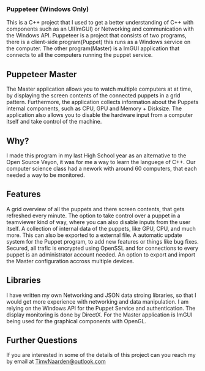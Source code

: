 ### Puppeteer (Windows Only) 

This is a C++ project that I used to get a better understanding of C++ with components such as an UI(ImGUI) or Networking and communication with the Windows API.
Puppeteer is a project that consists of two programs, there is a client-side program(Puppet) this runs as a Windows service on the computer. 
The other program(Master) is a ImGUI application that connects to all the computers running the puppet service. 

## Puppeteer Master
The Master application allows you to watch multiple computers at at time, by displaying the screen contents of the connected puppets in a grid pattern. 
Furthermore, the application collects information about the Puppets internal components, such as CPU, GPU and Memory + Disksize. 
The application also allows you to disable the hardware input from a computer itself and take control of the machine. 

## Why? 
I made this program in my last High School year as an alternative to the Open Source Veyon, it was for me a way to learn the languege of C++. 
Our computer science class had a nework with around 60 computers, that each needed a way to be monitored. 

## Features
A grid overview of all the puppets and there screen contents, that gets refreshed every minute.
The option to take control over a puppet in a teamviewer kind of way, where you can also disable inputs from the user itself. 
A collection of internal data of the puppets, like GPU, CPU, and much more. This can also be exported to a external file.
A automatic update system for the Puppet program, to add new features or things like bug fixes.
Secured, all trafic is encrypted using OpenSSL and for connections to every puppet is an administrator account needed. 
An option to export and import the Master configuration accross multiple devices.

## Libraries 
I have written my own Networking and JSON data stroing libraries, so that I would get more experience with networking and data manipulation.
I am relying on the Windows API for the Puppet Service and authentication. The display monitoring is done by DirectX.
For the Master application is ImGUI being used for the graphical components with OpenGL. 

## Further Questions 
If you are interested in some of the details of this project can you reach my by email at TimvNaarden@outlook.com
